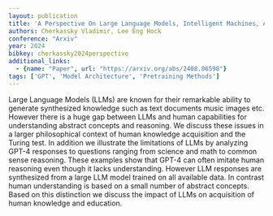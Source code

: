```yaml
---
layout: publication
title: 'A Perspective On Large Language Models, Intelligent Machines, And Knowledge Acquisition'
authors: Cherkassky Vladimir, Lee Eng Hock
conference: "Arxiv"
year: 2024
bibkey: cherkassky2024perspective
additional_links:
  - {name: "Paper", url: "https://arxiv.org/abs/2408.06598"}
tags: ['GPT', 'Model Architecture', 'Pretraining Methods']
---
```

Large Language Models (LLMs) are known for their remarkable ability to generate synthesized knowledge such as text documents music images etc. However there is a huge gap between LLMs and human capabilities for understanding abstract concepts and reasoning. We discuss these issues in a larger philosophical context of human knowledge acquisition and the Turing test. In addition we illustrate the limitations of LLMs by analyzing GPT-4 responses to questions ranging from science and math to common sense reasoning. These examples show that GPT-4 can often imitate human reasoning even though it lacks understanding. However LLM responses are synthesized from a large LLM model trained on all available data. In contrast human understanding is based on a small number of abstract concepts. Based on this distinction we discuss the impact of LLMs on acquisition of human knowledge and education.
